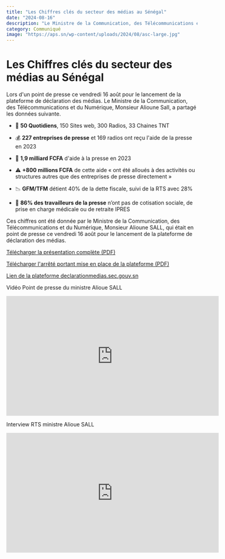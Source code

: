 ```yaml
---
title: "Les Chiffres clés du secteur des médias au Sénégal"
date: "2024-08-16"
description: "Le Ministre de la Communication, des Télécommunications et du Numérique, Monsieur Alioune Sall a donné les chiffres clés du secteur des médias au Sénégal"
category: Communiqué
image: "https://aps.sn/wp-content/uploads/2024/08/asc-large.jpg"
---
```


# Les Chiffres clés du secteur des médias au Sénégal

Lors d'un point de presse ce vendredi 16 août pour le lancement de la plateforme de déclaration des médias. Le Ministre de la Communication, des Télécommunications et du Numérique, Monsieur Alioune Sall, a partagé les données suivante.

- 📰 **50 Quotidiens**, 150 Sites web, 300 Radios, 33 Chaines TNT

- 💰 **227 entreprises de presse** et 169 radios ont reçu l'aide de la presse en 2023

- 💸 **1,9 milliard FCFA** d'aide à la presse en 2023

- ⚠️ **+800 millions FCFA** de cette aide « ont été alloués à des activités ou structures autres que des entreprises de presse directement »

- 📉 **GFM/TFM** détient 40% de la dette fiscale, suivi de la RTS avec 28%

- 🚨 **86% des travailleurs de la presse** n’ont pas de cotisation sociale, de prise en charge médicale ou de retraite IPRES

Ces chiffres ont été donnée par le Ministre de la Communication, des Télécommunications et du Numérique, Monsieur Alioune SALL, qui était en point de presse ce vendredi 16 août pour le lancement de la plateforme de déclaration des médias.

<a href="/pdf/communiques/lancement-plateforme-declaration-des-medias-16-Aout-2024.pdf" target="_blank">Télécharger la présentation complète (PDF)</a>

<a href="/pdf/textes/arrete-2024-plateforme-numerique-identification-entreprises-presse.pdf" target="_blank">Télécharger l'arrêté portant mise en place de la plateforme (PDF)</a>

<a href="https://declarationmedias.sec.gouv.sn/" target="_blank"> Lien de la plateforme declarationmedias.sec.gouv.sn</a>

Vidéo Point de presse du ministre Alioue SALL

<iframe width="560" height="315" src="https://www.youtube.com/embed/6LOd4TbfYv0??theme=null&autoplay=0&rel=0&modestbranding=1" frameborder="0" allow="autoplay; encrypted-media" webkitallowfullscreen mozallowfullscreen allowfullscreen></iframe>

Interview RTS ministre Alioue SALL

<iframe width="560" height="315" src="https://www.youtube.com/embed/5sgRJi0X0TI" frameborder="0" allow="autoplay; encrypted-media" allowfullscreen></iframe>
